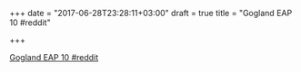+++
date = "2017-06-28T23:28:11+03:00"
draft = true
title = "Gogland EAP 10  #reddit"

+++

<p><a href="https://t.co/GZnbcdvQue">Gogland EAP 10  #reddit</a></p>
